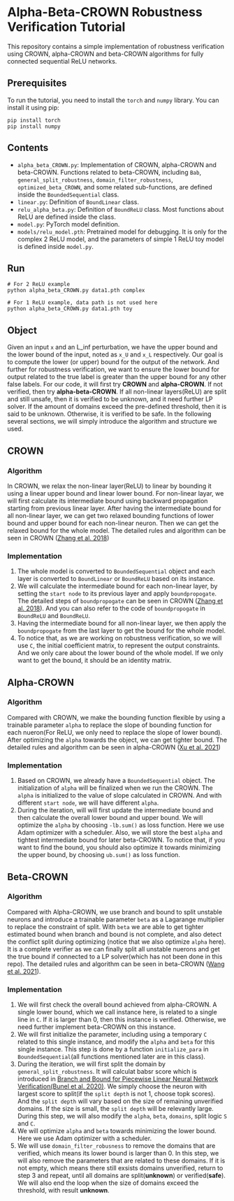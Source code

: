 # Alpha-Beta-CROWN Robustness Verification Tutorial 
This repository contains a simple implementation of robustness verification using CROWN, alpha-CROWN and beta-CROWN algorithms for fully connected sequential ReLU networks. 

## Prerequisites 
To run the tutorial, you need to install the `torch` and `numpy` library. You can install it using pip: 
```
pip install torch
pip install numpy
```

## Contents
- `alpha_beta_CROWN.py`: Implementation of CROWN, alpha-CROWN and beta-CROWN. Functions related to beta-CROWN, including `Bab`, `general_split_robustness`, `domain_filter_robustness`, `optimized_beta_CROWN`, and some related sub-functions, are defined inside the `BoundedSequential` class.
- `linear.py`: Definition of `BoundLinear` class. 
- `relu_alpha_beta.py`: Definition of `BoundReLU` class. Most functions about ReLU are defined inside the  class.
- `model.py`: PyTorch model definition.  
- `models/relu_model.pth`: Pretrained model for debugging. It is only for the complex 2 ReLU model, and the parameters of simple 1 ReLU toy model is defined inside `model.py`. 

## Run
```
# For 2 ReLU example
python alpha_beta_CROWN.py data1.pth complex

# For 1 ReLU example, data path is not used here
python alpha_beta_CROWN.py data1.pth toy
```
## Object
Given an input `x` and an L_inf perturbation, we have the upper bound and the lower bound of the input, noted as `x_U` and `x_L` respectively. Our goal is to compute the lower (or upper) bound for the output of the network. And further for robustness verification, we want to ensure the lower bound for output related to the true label is greater than the upper bound for any other false labels. For our code, it will first try **CROWN** and **alpha-CROWN**. If not verified, then try **alpha-beta-CROWN**. If all non-linear layers(ReLU) are split and still unsafe, then it is verified to be unknown, and it need further LP solver. If the amount of domains exceed the pre-defined threshold, then it is said to be unknown. Otherwise, it is verified to be safe. In the following several sections, we will simply introduce the algorithm and structure we used.

## CROWN
### Algorithm
In CROWN, we relax the non-linear layer(ReLU) to linear by bounding it using a linear upper bound and linear lower bound. For non-linear layar, we will first calculate its intermediate bound using backward propagation starting from previous linear layer. After having the intermediate bound for all non-linear layer, we can get two relaxed bounding functions of lower bound and upper bound for each non-linear neuron. Then we can get the relaxed bound for the whole model. The detailed rules and algorithm can be seen in CROWN ([Zhang et al. 2018](https://arxiv.org/pdf/1811.00866))

### Implementation
1. The whole model is converted to `BoundedSequential` object and each layer is converted to `BoundLinear` or `BoundReLU` based on its instance.
2. We will calculate the intermediate bound for each non-linear layer, by setting the `start node` to its previous layer and apply `boundpropogate`. The detailed steps of `boundpropogate` can be seen in CROWN ([Zhang et al. 2018](https://arxiv.org/pdf/1811.00866)). And you can also refer to the code of `boundpropogate` in `BoundReLU` and `BoundReLU`.
3. Having the intermediate bound for all non-linear layer, we then apply the `boundpropogate` from the last layer to get the bound for the whole model.
4. To notice that, as we are working on robustness verification, so we will use `C`, the initial coefficient matrix, to represent the output constraints. And we only care about the lower bound of the whole model. If we only want to get the bound, it should be an identity matrix.

## Alpha-CROWN
### Algorithm
Compared with CROWN, we make the bounding function flexible by using a trainable parameter `alpha` to replace the slope of bounding function for each nueron(For ReLU, we only need to replace the slope of lower bound). After optimizing the `alpha` towards the object, we can get tighter bound. The detailed rules and algorithm can be seen in alpha-CROWN ([Xu et al. 2021](https://arxiv.org/pdf/2011.13824))

### Implementation
1. Based on CROWN, we already have a `BoundedSequential` object. The initialization of `alpha` will be finalized when we run the CROWN. The `alpha` is initialized to the value of slope calculated in CROWN. And with different `start node`, we will have different `alpha`.
2.  During the iteration, will will first update the intermediate bound and then calculate the overall lower bound and upper bound. We will optimize the `alpha` by choosing `-lb.sum()` as loss function. Here we use Adam optimizer with a scheduler. Also, we will store the best `alpha` and tightest intermediate bound for later beta-CROWN. To notice that, if you want to find the bound, you should also optimize it towards minimizing the upper bound, by choosing `ub.sum()` as loss function.
## Beta-CROWN
### Algorithm
Compared with Alpha-CROWN, we use branch and bound to split unstable neurons and introduce a trainable parameter `beta` as a Lagarange multiplier to replace the constraint of split. With `beta` we are able to get tighter estimated bound when branch and bound is not complete, and also detect the conflict split during optimizing (notice that we also optimize `alpha` here). It is a complete verifier as we can finally split all unstable nuerons and get the true bound if connected to a LP solver(which has not been done in this repo). The detailed rules and algorithm can be seen in beta-CROWN ([Wang et al. 2021](https://arxiv.org/pdf/2103.06624)).
### Implementation
1. We will first check the overall bound achieved from alpha-CROWN. A single lower bound, which we call instance here, is related to a single line in `C`. If it is larger than 0, then this instance is verified. Otherwise, we need further implement beta-CROWN on this instance.
2. We will first initialize the parameter, including using a temporary `C` related to this single instance, and modify the `alpha` and `beta` for this single instance. This step is done by a function `initialize_para` in `BoundedSequential`(all functions mentioned later are in this class). 
3. During the iteration, we will first split the domain by `general_split_robustness`. It will calculat babsr score which is introduced in [Branch and Bound for Piecewise Linear Neural Network
Verification(Bunel et al. 2020)](https://arxiv.org/pdf/2103.06624). We simply choose the neuron with largest score to split(if the `split depth` is not 1, choose topk scores). And the `split depth` will vary based on the size of remaining unverified domains. If the size is small, the `split depth` will be relevantly large. During this step, we will also modify the `alpha`, `beta`, `domains`, split logic `S` and `C`.
4. We will optimize `alpha` and `beta` towards minimizing the lower bound. Here we use Adam optimizer with a scheduler.
5. We will use `domain_filter_robusness` to remove the domains that are verified, which means its lower bound is larger than 0. In this step, we will also remove the parameters that are related to these domains. If it is not empty, which means there still exsists domains unverified, return to step 3 and repeat, until all domains are split(**unknown**) or verified(**safe**). We will also end the loop when the size of domains exceed the threshold, with result **unknown**.
